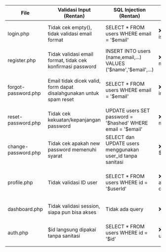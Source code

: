 | File                | Validasi Input (Rentan)                                             | SQL Injection (Rentan)                                             | Kontrol Akses (Rentan)                                     | Token/Password (Rentan)                                              | Output (Rentan)                                             |
| ------------------- | ------------------------------------------------------------------- | ------------------------------------------------------------------ | ---------------------------------------------------------- | -------------------------------------------------------------------- | ----------------------------------------------------------- |
| login.php           | Tidak cek empty(), tidak validasi email format                      | SELECT \* FROM users WHERE email = '\$email'                       | ❌ Tidak cek isset($\_SESSION\["user\_id"])                 | password\_verify() digunakan (baik), tapi tidak ada rate-limit login | echo "Login gagal" langsung tanpa sanitasi                  |
| register.php        | Tidak validasi email format, tidak cek konfirmasi password          | INSERT INTO users (name,email,...) VALUES ('\$name','\$email',...) | ❌ Tidak butuh login untuk mengakses                        | ✅ Pakai password\_hash, ❌ Tidak ada cek duplikasi email              | Tidak tampilkan output (baik)                               |
| forgot-password.php | Email tidak dicek valid, form dapat disalahgunakan untuk spam reset | SELECT \* FROM users WHERE email = '\$email'                       | ❌ Siapa pun bisa pakai form ini                            | ❌ Token tidak memiliki waktu kedaluwarsa, bisa digunakan berulang    | Tidak tampilkan output (baik)                               |
| reset-password.php  | Tidak cek kekuatan/kepanjangan password                             | UPDATE users SET password = '\$hashed' WHERE email = '\$email'     | ❌ Tidak cek apakah token masih aktif/valid                 | ❌ Tidak validasi token dengan baik, tidak ada CSRF                   | Tidak tampilkan output                                      |
| change-password.php | Tidak cek apakah new password memenuhi syarat                       | SELECT dan UPDATE users menggunakan user\_id tanpa sanitasi        | ❌ Tidak cek apakah $\_SESSION\['user\_id'] valid           | ✅ Gunakan password\_verify dan password\_hash                        | echo "Password updated" ditampilkan langsung                |
| profile.php         | Tidak validasi ID user                                              | SELECT \* FROM users WHERE id = '\$userId'                         | ❌ Tidak cek session user atau tidak verifikasi ke database | -                                                                    | echo \$user\["name"] tanpa htmlspecialchars() (potensi XSS) |
| dashboard.php       | Tidak validasi session, siapa pun bisa akses                        | Tidak ada query                                                    | ❌ Tidak ada session check                                  | -                                                                    | Potensi XSS jika menampilkan data pengguna                  |
| auth.php            | \$id langsung dipakai tanpa sanitasi                                | SELECT \* FROM users WHERE id = '\$id'                             | ❌ Tidak cek apakah session user\_id valid di database      | ❌ Tidak validasi bahwa user\_id adalah angka                         | ❌ Jika getUser dipakai untuk echo, raw output bisa XSS      |
